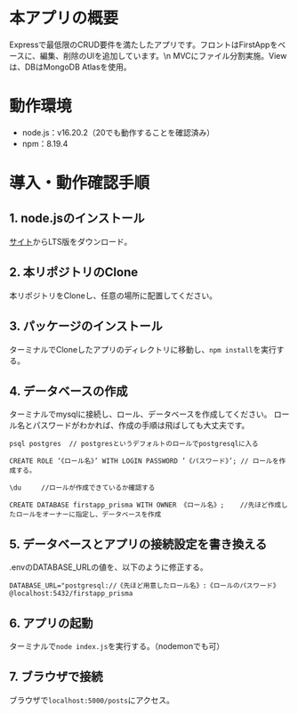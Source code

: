 # 本アプリの概要
Expressで最低限のCRUD要件を満たしたアプリです。フロントはFirstAppをベースに、編集、削除のUIを追加しています。\n
MVCにファイル分割実施。Viewは、DBはMongoDB Atlasを使用。


# 動作環境
- node.js：v16.20.2（20でも動作することを確認済み）
- npm：8.19.4

# 導入・動作確認手順

## 1. node.jsのインストール
[サイト](https://nodejs.org/en/download)からLTS版をダウンロード。

## 2. 本リポジトリのClone
本リポジトリをCloneし、任意の場所に配置してください。

## 3. パッケージのインストール
ターミナルでCloneしたアプリのディレクトリに移動し、`npm install`を実行する。

## 4. データベースの作成

ターミナルでmysqlに接続し、ロール、データベースを作成してください。
ロール名とパスワードがわかれば、作成の手順は飛ばしても大丈夫です。
```
psql postgres  // postgresというデフォルトのロールでpostgresqlに入る

CREATE ROLE ‘《ロール名》’ WITH LOGIN PASSWORD ’《パスワード》’; // ロールを作成する。

\du     //ロールが作成できているか確認する

CREATE DATABASE firstapp_prisma WITH OWNER 《ロール名》;    //先ほど作成したロールをオーナーに指定し、データベースを作成
```

## 5. データベースとアプリの接続設定を書き換える

.envのDATABASE_URLの値を、以下のように修正する。
```
DATABASE_URL="postgresql://《先ほど用意したロール名》:《ロールのパスワード》@localhost:5432/firstapp_prisma
```

## 6. アプリの起動
ターミナルで`node index.js`を実行する。（nodemonでも可）

## 7. ブラウザで接続
ブラウザで`localhost:5000/posts`にアクセス。